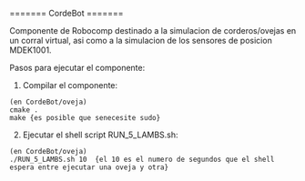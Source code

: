 =======   CordeBot   =======

Componente de Robocomp destinado a la simulacion de corderos/ovejas en un corral virtual, asi como a la simulacion de los sensores de posicion MDEK1001.

Pasos para ejecutar el componente:

  1) Compilar el componente:
    
    (en CordeBot/oveja)
    cmake .
    make {es posible que senecesite sudo}
    
  2) Ejecutar el shell script RUN_5_LAMBS.sh:
  
    (en CordeBot/oveja)
    ./RUN_5_LAMBS.sh 10  {el 10 es el numero de segundos que el shell espera entre ejecutar una oveja y otra}
  
